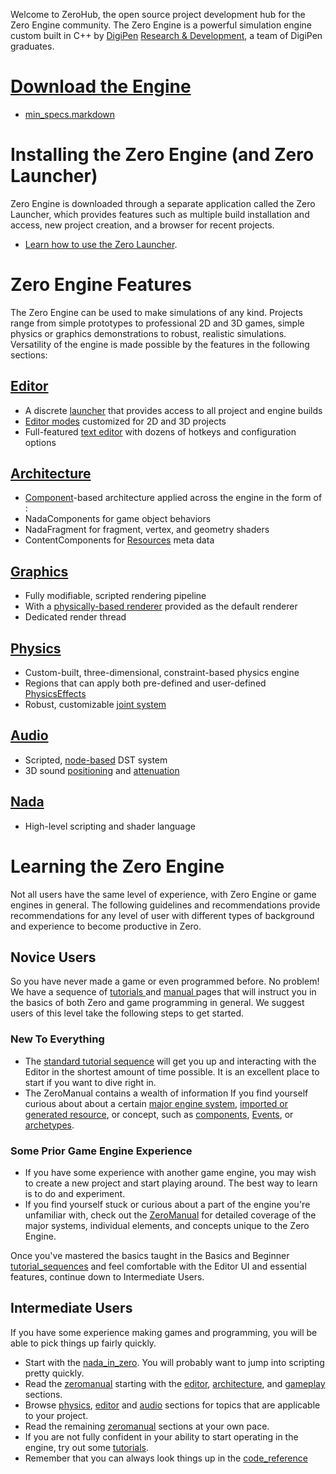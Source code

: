Welcome to ZeroHub, the open source project development hub for the Zero Engine community. The Zero Engine is a powerful simulation engine custom built in C++ by [DigiPen](https://www.digipen.edu/) [Research & Development](http://www.digipenresearch.com/), a team of DigiPen graduates.

 #  [Download the Engine](https://dev.zeroengine.io/u/download )
 - [min_specs.markdown](https://github.com/zeroengineteam/ZeroDocs/blob/master//Users/beepboopowner/Desktop/AJ/DP/getting_started/min_specs.markdown)

 # Installing the Zero Engine (and Zero Launcher)

Zero Engine is downloaded through a separate application called the Zero Launcher, which provides features such as multiple build installation and access, new project creation, and a browser for recent projects.

 - [Learn how to use the Zero Launcher](https://github.com/zeroengineteam/ZeroDocs/blob/master/zero_editor_documentation/zeromanual/editor/launcher.markdown).

 # Zero Engine Features
The Zero Engine can be used to make simulations of any kind. Projects range from simple prototypes to professional 2D and 3D games, simple physics or graphics demonstrations to robust, realistic simulations. Versatility of the engine is made possible by the features in the following sections:

 ## [Editor](https://github.com/zeroengineteam/ZeroDocs/blob/master/zero_editor_documentation/zeromanual/editor.markdown)
 - A discrete [launcher](https://github.com/zeroengineteam/ZeroDocs/blob/master/zero_editor_documentation/zeromanual/editor/launcher.markdown) that provides access to all project and engine builds
 - [Editor modes](https://github.com/zeroengineteam/ZeroDocs/blob/master/zero_editor_documentation/zeromanual/editor/editmode.markdown) customized for 2D and 3D projects
 - Full-featured [text editor](https://github.com/zeroengineteam/ZeroDocs/blob/master/zero_editor_documentation/zeromanual/editor/texteditor.markdown) with dozens of hotkeys and configuration options 

 ## [Architecture](https://github.com/zeroengineteam/ZeroDocs/blob/master/zero_editor_documentation/zeromanual/architecture.markdown)
 - [Component](https://github.com/zeroengineteam/ZeroDocs/blob/master/zero_editor_documentation/zeromanual/architecture/components.markdown)-based architecture applied across the engine in the form of :
  - NadaComponents for game object behaviors 
  - NadaFragment for fragment, vertex, and geometry shaders
  - ContentComponents for [Resources](https://github.com/zeroengineteam/ZeroDocs/blob/master/zero_editor_documentation/zeromanual/architecture/resources.markdown) meta data 

 ## [Graphics](https://github.com/zeroengineteam/ZeroDocs/blob/master/zero_editor_documentation/zeromanual/graphics.markdown)
 - Fully modifiable, scripted rendering pipeline
  - With a [physically-based renderer](https://github.com/zeroengineteam/ZeroDocs/blob/master/zero_editor_documentation/zeromanual/graphics/physically_based_rendering.markdown) provided as the default renderer
 - Dedicated render thread

 ## [Physics](https://github.com/zeroengineteam/ZeroDocs/blob/master/zero_editor_documentation/zeromanual/physics.markdown)
 - Custom-built, three-dimensional, constraint-based physics engine
 - Regions that can apply both pre-defined and user-defined [PhysicsEffects](https://github.com/zeroengineteam/ZeroDocs/blob/master/zero_editor_documentation/zeromanual/physics/physicseffectsandregions.markdown)
 - Robust, customizable [joint system](https://github.com/zeroengineteam/ZeroDocs/blob/master/zero_editor_documentation/zeromanual/physics/joints.markdown)

 ## [Audio](https://github.com/zeroengineteam/ZeroDocs/blob/master/zero_editor_documentation/zeromanual/audio.markdown)
 - Scripted, [node-based](https://github.com/zeroengineteam/ZeroDocs/blob/master/zero_editor_documentation/zeromanual/audio/soundnode.markdown) DST system
 - 3D sound [positioning](https://github.com/zeroengineteam/ZeroDocs/blob/master/zero_editor_documentation/zeromanual/audio/soundemitter.markdown) and [attenuation](https://github.com/zeroengineteam/ZeroDocs/blob/master/zero_editor_documentation/zeromanual/audio/soundattenuator.markdown)

 ## [Nada](https://github.com/zeroengineteam/ZeroDocs/blob/master/zero_editor_documentation/zeromanual/nada_in_zero.markdown)
 - High-level scripting and shader language


 # Learning the Zero Engine
Not all users have the same level of experience, with Zero Engine or game engines in general. The following guidelines and recommendations provide recommendations for any level of user with different types of background and experience to become productive in Zero.

 ## Novice Users
So you have never made a game or even programmed before. No problem! We have a sequence of [ tutorials ](https://github.com/zeroengineteam/ZeroDocs/blob/master/zero_editor_documentation/tutorials.markdown) and [ manual ](https://github.com/zeroengineteam/ZeroDocs/blob/master/zero_editor_documentation/zeromanual.markdown) pages that will instruct you in the basics of both Zero and game programming in general. We suggest users of this level take the following steps to get started.

 ### New To Everything
 - The [standard tutorial sequence](https://github.com/zeroengineteam/ZeroDocs/blob/master/zero_editor_documentation/tutorials/tutorial_sequences.markdown) will get you up and interacting with the Editor in the shortest amount of time possible. It is an excellent place to start if you want to dive right in.
 - The ZeroManual contains a wealth of information If you find yourself curious about about a certain [major engine system](https://github.com/zeroengineteam/ZeroDocs/blob/master/zero_editor_documentation/zeromanual.markdown), [imported or generated resource](https://github.com/zeroengineteam/ZeroDocs/blob/master/zero_editor_documentation/zeromanual/architecture/resources.markdown), or concept, such as  [components](https://github.com/zeroengineteam/ZeroDocs/blob/master/zero_editor_documentation/zeromanual/architecture/components.markdown), [Events](https://github.com/zeroengineteam/ZeroDocs/blob/master/zero_editor_documentation/zeromanual/scripting/eventsandconnections.markdown), or [archetypes](https://github.com/zeroengineteam/ZeroDocs/blob/master/zero_editor_documentation/zeromanual/architecture/archetypes.markdown).

 ### Some Prior Game Engine Experience
 - If you have some experience with another game engine, you may wish to create a new project and start playing around. The best way to learn is to do and experiment.
 - If you find yourself stuck or curious about a part of the engine you're unfamiliar with, check out the [ZeroManual](https://github.com/zeroengineteam/ZeroDocs/blob/master/zero_editor_documentation/zeromanual.markdown) for detailed coverage of the major systems,  individual elements, and concepts unique to the Zero Engine. 

Once you've mastered the basics taught in the Basics and Beginner  [tutorial_sequences](https://github.com/zeroengineteam/ZeroDocs/blob/master/zero_editor_documentation/tutorials/tutorial_sequences.markdown) and feel comfortable with the Editor UI and essential features, continue down to Intermediate Users.

 ## Intermediate Users
If you have some experience making games and programming, you will be able to pick things up fairly quickly.

 - Start with the [nada_in_zero](https://github.com/zeroengineteam/ZeroDocs/blob/master/zero_editor_documentation/zeromanual/nada_in_zero.markdown). You will probably want to jump into scripting pretty quickly.
 - Read the [zeromanual](https://github.com/zeroengineteam/ZeroDocs/blob/master/zero_editor_documentation/zeromanual.markdown) starting with the [editor](https://github.com/zeroengineteam/ZeroDocs/blob/master/zero_editor_documentation/zeromanual/editor.markdown), [architecture](https://github.com/zeroengineteam/ZeroDocs/blob/master/zero_editor_documentation/zeromanual/architecture.markdown), and [gameplay](https://github.com/zeroengineteam/ZeroDocs/blob/master/zero_editor_documentation/zeromanual/gameplay.markdown) sections.
 - Browse [physics](https://github.com/zeroengineteam/ZeroDocs/blob/master/zero_editor_documentation/zeromanual/physics.markdown), [editor](https://github.com/zeroengineteam/ZeroDocs/blob/master/zero_editor_documentation/zeromanual/editor.markdown) and [audio](https://github.com/zeroengineteam/ZeroDocs/blob/master/zero_editor_documentation/zeromanual/audio.markdown) sections for topics that are applicable to your project.
 - Read the remaining [zeromanual](https://github.com/zeroengineteam/ZeroDocs/blob/master/zero_editor_documentation/zeromanual.markdown) sections at your own pace.
 - If you are not fully confident in your ability to start operating in the engine, try out some [tutorials](https://github.com/zeroengineteam/ZeroDocs/blob/master/zero_editor_documentation/tutorials.markdown).
 - Remember that you can always look things up in the [code_reference](https://github.com/zeroengineteam/ZeroDocs/blob/master/code_reference.markdown)
 
